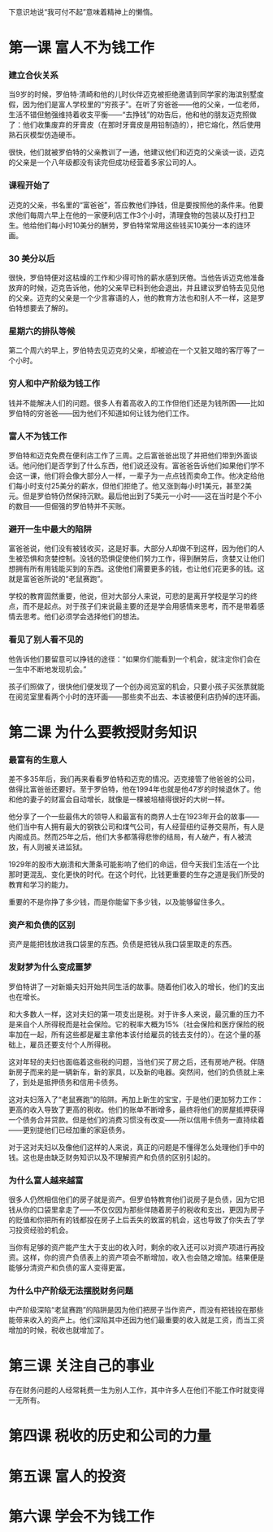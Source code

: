 下意识地说“我可付不起”意味着精神上的懒惰。

# 第一课 富人不为钱工作

### 建立合伙关系

当9岁的时候，罗伯特·清崎和他的儿时伙伴迈克被拒绝邀请到同学家的海滨别墅度假，因为他们是富人学校里的“穷孩子”。在听了穷爸爸——他的父亲，一位老师，生活不错但勉强维持着收支平衡——“去挣钱”的劝告后，他和他的朋友迈克照做了：他们收集废弃的牙膏皮（在那时牙膏皮是用铅制造的），把它熔化，然后使用熟石灰模型仿造硬币。

很快，他们就被罗伯特的父亲教训了一通，他建议他们和迈克的父亲谈一谈，迈克的父亲是一个八年级都没有读完但成功经营着多家公司的人。

### 课程开始了

迈克的父亲，书名里的“富爸爸”，答应教他们挣钱，但是要按照他的条件来。他要求他们每周六早上在他的一家便利店工作3个小时，清理食物的包装以及打扫卫生。他给他们每小时10美分的酬劳，罗伯特常常用这些钱买10美分一本的连环画。

### 30 美分以后

很快，罗伯特便对这枯燥的工作和少得可怜的薪水感到厌倦。当他告诉迈克他准备放弃的时候，迈克告诉他，他的父亲早已料到他会退出，并且建议罗伯特去见见他的父亲。迈克的父亲是一个少言寡语的人，他的教育方法也和别人不一样，这是罗伯特想要去了解的。

### 星期六的排队等候

第二个周六的早上，罗伯特去见迈克的父亲，却被迫在一个又脏又暗的客厅等了一个小时。

### 穷人和中产阶级为钱工作

钱并不能解决人们的问题。很多人有着高收入的工作但他们还是为钱所困——比如罗伯特的穷爸爸——因为他们不知道如何让钱为他们工作。

### 富人不为钱工作

罗伯特和迈克免费在便利店工作了三周。之后富爸爸出现了并把他们带到外面谈话。他问他们是否学到了什么东西，他们说还没有。富爸爸告诉他们如果他们学不会这一课，他们将会像大部分人一样，一辈子为一点点钱而卖命工作。他决定给他们每小时支付25美分的薪水，但他们拒绝了。他又涨到每小时1美元，甚至2美元。但是罗伯特仍然保持沉默。最后他出到了5美元一小时——这在当时是个不小的数目——但倔强的罗伯特并不买账。

### 避开一生中最大的陷阱

富爸爸说，他们没有被钱收买，这是好事。大部分人却做不到这样，因为他们的人生被恐惧和贪婪控制。没钱的恐惧促使他们努力工作，得到酬劳后，贪婪又让他们想拥有所有用钱能买到的东西。这使他们需要更多的钱，也让他们花更多的钱。这就是富爸爸所说的“老鼠赛跑”。

学校的教育固然重要，他说，但对大部分人来说，可悲的是离开学校是学习的终点，而不是起点。对于孩子们来说最主要的还是学会用感情来思考，而不是带着感情去思考。他们必须学会选择他们的想法。

### 看见了别人看不见的

他告诉他们要留意可以挣钱的途径：“如果你们能看到一个机会，就注定你们会在一生中不断地发现机会。”

孩子们照做了，很快他们便发现了一个创办阅览室的机会，只要小孩子买张票就能在阅览室里看两个小时的连环画——那些卖不出去、本该被便利店扔掉的连环画。

# 第二课 为什么要教授财务知识

### 最富有的生意人

差不多35年后，我们再来看看罗伯特和迈克的情况。迈克接管了他爸爸的公司，做得比富爸爸还要好。至于罗伯特，他在1994年也就是他47岁的时候退休了。他和他的妻子的财富会自动增长，就像是一棵被培植得很好的大树一样。

他分享了一个一些最伟大的领导人和最富有的商界人士在1923年开会的故事——他们当中有人拥有最大的钢铁公司和煤气公司，有人经营纽约证券交易所，有人是内阁成员。然而25年之后，他们大多都落得悲惨的结局，有人破产，有人被流放，有人则被关进监狱。

1929年的股市大崩溃和大萧条可能影响了他们的命运，但今天我们生活在一个比那时更混乱、变化更快的时代。在这个时代，比钱更重要的生存之道是我们所受的教育和学习的能力。

重要的不是你挣了多少钱，而是你能留下多少钱，以及能够留住多久。

### 资产和负债的区别

资产是能把钱放进我口袋里的东西。负债是把钱从我口袋里取走的东西。

### 发财梦为什么变成噩梦

罗伯特讲了一对新婚夫妇开始共同生活的故事。随着他们收入的增长，他们的支出也在增长。

和大多数人一样，这对夫妇的第一项支出是税。对于许多人来说，最沉重的压力不是来自个人所得税而是社会保险。它的税率大概为15%（社会保险和医疗保险的税率加在一起，所有这些都是雇主拿他本该付给雇员的钱去支付的）。在这个量的基础上，雇员还要支付个人所得税。

这对年轻的夫妇也面临着这些税的问题，当他们买了房之后，还有房地产税。伴随新房子而来的是一辆新车，新的家具，以及新的电器。突然间，他们的负债就上来了，到处是抵押债务和信用卡债务。

这对夫妇落入了“老鼠赛跑”的陷阱。再加上新生的宝宝，于是他们更加努力工作：更高的收入导致了更高的税收。他们的账单不断增多，最终将他们的房屋抵押获得一个债务合并贷款。但是他们的消费习惯没有改变——所以信用卡债务一直持续着——更别提他们已经加重的家庭债务。

对于这对夫妇以及像他们这样的人来说，真正的问题是不懂得怎么处理他们手中的钱。这也是由缺乏财务知识以及不理解资产和负债的区别引起的。

### 为什么富人越来越富

很多人仍然相信他们的房子就是资产。但罗伯特教育他们说房子是负债，因为它把钱从你的口袋里拿走了——不仅仅因为那些伴随着房子的税收和支出，更因为房子的贬值和你把所有的钱都投在房子上后丢失的致富的机会，这也导致了你失去了学习投资经验的机会。

当你有足够的资产能产生大于支出的收入时，剩余的收入还可以对资产项进行再投资。这样，你的资产负债表上的资产项会不断增加，收入也会随之增加。结果便是能够分清资产和负债的富人变得更富。

### 为什么中产阶级无法摆脱财务问题

中产阶级深陷“老鼠赛跑”的陷阱是因为他们把房子当作资产，而没有把钱投在那些能带来收入的资产上。他们深陷其中还因为他们最重要的收入就是工资，而当工资增加的时候，税收也就增加了。

# 第三课 关注自己的事业

存在财务问题的人经常耗费一生为别人工作，其中许多人在他们不能工作时就变得一无所有。









# 第四课 税收的历史和公司的力量

# 第五课 富人的投资

# 第六课 学会不为钱工作